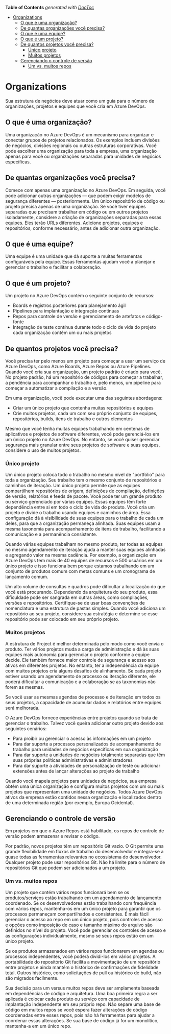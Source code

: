 <!-- START doctoc generated TOC please keep comment here to allow auto update -->
<!-- DON'T EDIT THIS SECTION, INSTEAD RE-RUN doctoc TO UPDATE -->
**Table of Contents**  *generated with [DocToc](https://github.com/thlorenz/doctoc)*

- [Organizations](#organizations)
  - [O que é uma organização?](#o-que-%C3%A9-uma-organiza%C3%A7%C3%A3o)
  - [De quantas organizações você precisa?](#de-quantas-organiza%C3%A7%C3%B5es-voc%C3%AA-precisa)
  - [O que é uma equipe?](#o-que-%C3%A9-uma-equipe)
  - [O que é um projeto?](#o-que-%C3%A9-um-projeto)
  - [De quantos projetos você precisa?](#de-quantos-projetos-voc%C3%AA-precisa)
    - [Único projeto](#%C3%BAnico-projeto)
    - [Muitos projetos](#muitos-projetos)
  - [Gerenciando o controle de versão](#gerenciando-o-controle-de-vers%C3%A3o)
    - [Um vs. muitos repos](#um-vs-muitos-repos)

<!-- END doctoc generated TOC please keep comment here to allow auto update -->

# Organizations

Sua estrutura de negócios deve atuar como um guia para o número de organizações, projetos e equipes que você cria em Azure DevOps.

## O que é uma organização?

Uma organização no Azure DevOps é um mecanismo para organizar e conectar grupos de projetos relacionados. Os exemplos incluem divisões de negócios, divisões regionais ou outras estruturas corporativas. Você pode escolher uma organização para toda a empresa, uma organização apenas para você ou organizações separadas para unidades de negócios específicas.

## De quantas organizações você precisa?

Comece com apenas uma organização no Azure DevOps. Em seguida, você pode adicionar outras organizações — que podem exigir modelos de segurança diferentes — posteriormente. Um único repositório de código ou projeto precisa apenas de uma organização. Se você tiver equipes separadas que precisam trabalhar em código ou em outros projetos isoladamente, considere a criação de organizações separadas para essas equipes. Eles terão URLs diferentes. Adicione projetos, equipes e repositórios, conforme necessário, antes de adicionar outra organização.

## O que é uma equipe?

Uma equipe é uma unidade que dá suporte a muitas ferramentas configuráveis pela equipe. Essas ferramentas ajudam você a planejar e gerenciar o trabalho e facilitar a colaboração.

## O que é um projeto?

Um projeto no Azure DevOps contém o seguinte conjunto de recursos:

- Boards e registros posteriores para planejamento ágil
- Pipelines para implantação e integração contínuas
- Repos para controle de versão e gerenciamento de artefatos e código-fonte
- Integração de teste contínua durante todo o ciclo de vida do projeto cada organização contém um ou mais projetos

## De quantos projetos você precisa?

Você precisa ter pelo menos um projeto para começar a usar um serviço de Azure DevOps, como Azure Boards, Azure Repos ou Azure Pipelines. Quando você cria sua organização, um projeto padrão é criado para você. No projeto padrão, há um repositório de códigos para começar a trabalhar, a pendência para acompanhar o trabalho e, pelo menos, um pipeline para começar a automatizar a compilação e a versão.

Em uma organização, você pode executar uma das seguintes abordagens:

- Criar um único projeto que contenha muitas repositórios e equipes
- Crie muitos projetos, cada um com seu próprio conjunto de equipes, repositórios, builds, itens de trabalho e outros elementos

Mesmo que você tenha muitas equipes trabalhando em centenas de aplicativos e projetos de software diferentes, você pode gerenciá-los em um único projeto no Azure DevOps. No entanto, se você quiser gerenciar segurança mais granular entre seus projetos de software e suas equipes, considere o uso de muitos projetos.

### Único projeto

Um único projeto coloca todo o trabalho no mesmo nível de "portfólio" para toda a organização. Seu trabalho tem o mesmo conjunto de repositórios e caminhos de iteração. Um único projeto permite que as equipes compartilhem repositórios de origem, definições de compilação, definições de versão, relatórios e feeds de pacote. Você pode ter um grande produto ou serviço gerenciado por várias equipes. Essas equipes têm forte dependência entre si em todo o ciclo de vida do produto. Você cria um projeto e divide o trabalho usando equipes e caminhos de área. Essa configuração dá à visibilidade de suas equipes para o trabalho de cada um deles, para que a organização permaneça alinhada. Suas equipes usam a mesma taxonomia para acompanhamento de itens de trabalho, facilitando a comunicação e a permanência consistente.

Quando várias equipes trabalham no mesmo produto, ter todas as equipes no mesmo agendamento de iteração ajuda a manter suas equipes alinhadas e agregando valor na mesma cadência. Por exemplo, a organização em Azure DevOps tem mais de 40 equipes de recursos e 500 usuários em um único projeto e isso funciona bem porque estamos trabalhando em um conjunto de produtos comum com metas comuns e um cronograma de lançamento comum.

Um alto volume de consultas e quadros pode dificultar a localização do que você está procurando. Dependendo da arquitetura do seu produto, essa dificuldade pode ser sangrada em outras áreas, como compilações, versões e repositórios. Certifique-se de usar boas convenções de nomenclatura e uma estrutura de pastas simples. Quando você adiciona um repositório ao seu projeto, considere sua estratégia e determine se esse repositório pode ser colocado em seu próprio projeto.

### Muitos projetos

A estrutura de Project é melhor determinada pelo modo como você envia o produto. Ter vários projetos muda a carga de administração e dá às suas equipes mais autonomia para gerenciar o projeto conforme a equipe decide. Ele também fornece maior controle de segurança e acesso aos ativos em diferentes projetos. No entanto, ter a independência da equipe com muitos projetos cria alguns desafios de alinhamento. Se cada projeto estiver usando um agendamento de processo ou iteração diferente, ele poderá dificultar a comunicação e a colaboração se as taxonomias não forem as mesmas.

Se você usar as mesmas agendas de processo e de iteração em todos os seus projetos, a capacidade de acumular dados e relatórios entre equipes será melhorada.

O Azure DevOps fornece experiências entre projetos quando se trata de gerenciar o trabalho. Talvez você queira adicionar outro projeto devido aos seguintes cenários:

- Para proibir ou gerenciar o acesso às informações em um projeto
- Para dar suporte a processos personalizados de acompanhamento de trabalho para unidades de negócios específicas em sua organização
- Para dar suporte a unidades de negócios totalmente separadas que têm suas próprias políticas administrativas e administradores
- Para dar suporte a atividades de personalização de teste ou adicionar extensões antes de lançar alterações ao projeto de trabalho

Quando você mapeia projetos para unidades de negócios, sua empresa obtém uma única organização e configura muitos projetos com um ou mais projetos que representam uma unidade de negócios. Todos Azure DevOps ativos da empresa estão contidos nessa organização e localizados dentro de uma determinada região (por exemplo, Europa Ocidental).


## Gerenciando o controle de versão

Em projetos em que o Azure Repos está habilitado, os repos de controle de versão podem armazenar e revisar o código.

Por padrão, novos projetos têm um repositório Git vazio. O Git permite uma grande flexibilidade em fluxos de trabalho do desenvolvedor e integra-se a quase todas as ferramentas relevantes no ecossistema do desenvolvedor. Qualquer projeto pode usar repositórios Git. Não há limite para o número de repositórios Git que podem ser adicionados a um projeto.

### Um vs. muitos repos

Um projeto que contém vários repos funcionará bem se os produtos/serviços estão trabalhando em um agendamento de lançamento coordenado. Se os desenvolvedores estão trabalhando com frequência com vários repos, mantenha-os em um único projeto para garantir que os processos permaneçam compartilhados e consistentes. É mais fácil gerenciar o acesso ao repo em um único projeto, pois controles de acesso e opções como imposição de caso e tamanho máximo do arquivo são definidos no nível do projeto. Você pode gerenciar os controles de acesso e as configurações individualmente, mesmo se seus repos estão em um único projeto.

Se os produtos armazenados em vários repos funcionarem em agendas ou processos independentes, você poderá dividi-los em vários projetos. A portabilidade do repositório Git facilita a movimentação de um repositório entre projetos e ainda mantém o histórico de confirmações de fidelidade total. Outros histórico, como solicitações de pull ou histórico de build, não são migrados facilmente.

Sua decisão para um versus muitos repos deve ser amplamente baseada em dependências de código e arquitetura. Uma boa primeira regra a ser aplicada é colocar cada produto ou serviço com capacidade de implantação independente em seu próprio repo. Não separe uma base de código em muitos repos se você espera fazer alterações de código coordenadas entre esses repos, pois não há ferramentas para ajudar a coordenar essas alterações. Se sua base de código já for um monolítico, mantenha-a em um único repo.
